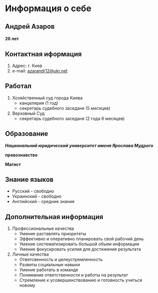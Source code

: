 # Информация о себе

## Андрей Азаров
#### 26 лет

## Контактная иформация
1. Адрес: г. Киев
2. e-mail: azarandr12@ukr.net

## Работал
1. Хозяйственный суд города Киева
   - канцелярия (1 год)
   - секретарь судебного заседаня (5 месяцев)
2. Верховный Суд
   - секретарь судебного заседаня (2 года 6 месяцев)

## Образование

***Национальний юридический университет именя Ярослава Мудрого***

**правознавство**

**Магист**
 
  ## Знание языков
- Русский - свободно
- Украинский - свободно
- Английский - средние знания

## Дополнительная информация
1. Профессиональные качества
   - Умение раставлять приоритеты
   - Эффективно и оперативно планировать свой рабочий день
   - Умение систематизировать большой обьем информации
   - Умение фокусировать усилия для достижения результата
2. Личные качества
   - Ответсвенность и целеустремленность
   - Развиты социальные навыки
   - Умение работать в команде
   - Понимание ответственности и работы на результат
   - Стремление к усовершенствованию и готовность учиться новому